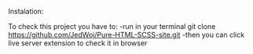 Instalation: 

To check this project you have to: 
-run in your terminal git clone https://github.com/JedWoj/Pure-HTML-SCSS-site.git
-then you can click live server extension to check it in browser
